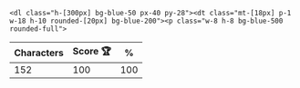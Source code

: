 `<dl class="h-[300px] bg-blue-50 px-40 py-28"><dt class="mt-[18px] p-1 w-18 h-10 rounded-[20px] bg-blue-200"><p class="w-8 h-8 bg-blue-500 rounded-full">`

| Characters | Score 🏆 | %   |
| ---------- | -------- | --- |
| 152        | 100      | 100 |
